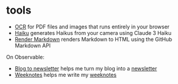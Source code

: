 # tools

- [OCR](https://tools.simonwillison.net/ocr) for PDF files and images that runs entirely in your browser
- [Haiku](https://tools.simonwillison.net/haiku) generates Haikus from your camera using Claude 3 Haiku
- [Render Markdown](https://tools.simonwillison.net/render-markdown) renders Markdown to HTML using the GitHub Markdown API

On Observable:

- [Blog to newsletter](https://observablehq.com/@simonw/blog-to-newsletter) helps me turn my blog into a [newsletter](https://simonw.substack.com)
- [Weeknotes](https://observablehq.com/@simonw/weeknotes) helps me write my [weeknotes](https://simonwillison.net/tags/weeknotes/)
